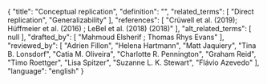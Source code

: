 {
    "title": "Conceptual replication",
    "definition": "",
    "related_terms": [
        "Direct replication",
        "Generalizability"
    ],
    "references": [
        "Crüwell et al. (2019); Hüffmeier et al. (2016) ; LeBel et al. (2018) (2018)"
    ],
    "alt_related_terms": [
        null
    ],
    "drafted_by": [
        "Mahmoud Elsherif ; Thomas Rhys Evans"
    ],
    "reviewed_by": [
        "Adrien Fillon",
        "Helena Hartmann",
        "Matt Jaquiery",
        "Tina B. Lonsdorf",
        "Catia M. Oliveira",
        "Charlotte R. Pennington",
        "Graham Reid",
        "Timo Roettger",
        "Lisa Spitzer",
        "Suzanne L. K. Stewart",
        "Flávio Azevedo"
    ],
    "language": "english"
}